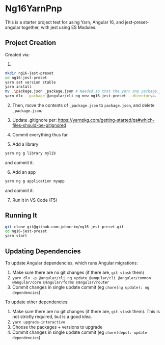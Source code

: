 # Ng16YarnPnp

This is a starter project test for using Yarn, Angular 16, and jest-preset-angular together, with jest using ES Modules.

## Project Creation

Created via:

1.
```bash
mkdir ng16-jest-preset
cd ng16-jest-preset
yarn set version stable
yarn install
mv .\package.json _package.json # Needed so that the yarn pnp package.json isn't in the way
yarn dlx --package @angular/cli ng new ng16-jest-preset --directory=. --package-manager=yarn --create-application=false --commit=false
```

2. Then, move the contents of `_package.json` to `package.json`, and delete `_package.json`.

3. Update .gitignore per: https://yarnpkg.com/getting-started/qa#which-files-should-be-gitignored

4. Commit everything thus far

5. Add a library
```bash
yarn ng g library mylib
```

and commit it.

6. Add an app
```bash
yarn ng g application myapp
```

and commit it.

7. Run it in VS Code (F5)

## Running It

```bash
git clone git@github.com:johncrim/ng16-jest-preset.git
cd ng16-jest-preset
yarn start
```

## Updating Dependencies

To update Angular dependencies, which runs Angular migrations:

1. Make sure there are no git changes (if there are, `git stash` them)
2. `yarn dlx -p @angular/cli ng update @angular/cli @angular/common @angular/core @angular/forms @angular/router`
3. Commit changes in single update commit (eg `chore(ng update): ng dependencies`)

To update other dependencies:

1. Make sure there are no git changes (if there are, `git stash` them). This is not strictly required, but is a good idea.
2. `yarn upgrade-interactive`
3. Choose the packages + versions to upgrade
5. Commit changes in single update commit (eg `chore(deps): update dependencies`)
